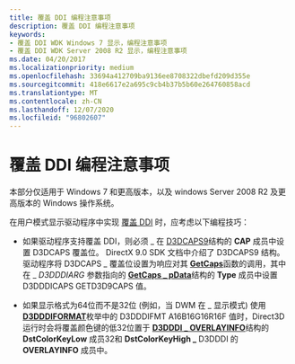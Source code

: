 ```yaml
---
title: 覆盖 DDI 编程注意事项
description: 覆盖 DDI 编程注意事项
keywords:
- 覆盖 DDI WDK Windows 7 显示，编程注意事项
- 覆盖 DDI WDK Server 2008 R2 显示，编程注意事项
ms.date: 04/20/2017
ms.localizationpriority: medium
ms.openlocfilehash: 33694a412709ba9136ee8708322dbefd209d355e
ms.sourcegitcommit: 418e6617e2a695c9cb4b37b5b60e264760858acd
ms.translationtype: MT
ms.contentlocale: zh-CN
ms.lasthandoff: 12/07/2020
ms.locfileid: "96802607"
---
```

# <a name="overlay-ddi-programming-considerations"></a>覆盖 DDI 编程注意事项


本部分仅适用于 Windows 7 和更高版本，以及 windows Server 2008 R2 及更高版本的 Windows 操作系统。

在用户模式显示驱动程序中实现 [覆盖 DDI](overlay-ddi.md) 时，应考虑以下编程技巧：

-   如果驱动程序支持覆盖 DDI，则必须 \_ 在 [D3DCAPS9](/windows/win32/api/d3d9caps/ns-d3d9caps-d3dcaps9)结构的 **CAP** 成员中设置 D3DCAPS 覆盖位。 DirectX 9.0 SDK 文档中介绍了 D3DCAPS9 结构。 驱动程序将 D3DCAPS \_ 覆盖位设置为响应对其 [**GetCaps**](/windows-hardware/drivers/ddi/d3dumddi/nc-d3dumddi-pfnd3dddi_getcaps)函数的调用，其中在 \_ *D3DDDIARG* 参数指向的 [**GetCaps \_ pData**](/windows-hardware/drivers/ddi/d3dumddi/ns-d3dumddi-_d3dddiarg_getcaps)结构的 **Type** 成员中设置 D3DDDICAPS GETD3D9CAPS 值。

-   如果显示格式为64位而不是32位 (例如，当 DWM 在 \_ 显示模式) 使用 [**D3DDDIFORMAT**](/windows-hardware/drivers/ddi/d3dukmdt/ne-d3dukmdt-_d3dddiformat)枚举中的 D3DDDIFMT A16B16G16R16F 值时，Direct3D 运行时会将覆盖颜色键的低32位置于 [**D3DDDI \_ OVERLAYINFO**](/windows-hardware/drivers/ddi/d3dumddi/ns-d3dumddi-_d3dddi_overlayinfo)结构的 **DstColorKeyLow** 成员32和 **DstColorKeyHigh \_** D3DDDI 的 **OVERLAYINFO** 成员中。

